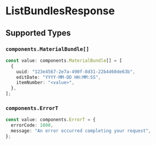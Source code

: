 # ListBundlesResponse


## Supported Types

### `components.MaterialBundle[]`

```typescript
const value: components.MaterialBundle[] = [
  {
    uuid: "123e4567-2e7a-490f-8d31-22b4d60de63b",
    editDate: "YYYY-MM-DD HH:MM:SS",
    itemNumber: "<value>",
  },
];
```

### `components.ErrorT`

```typescript
const value: components.ErrorT = {
  errorCode: 1000,
  message: "An error occurred completing your request",
};
```

